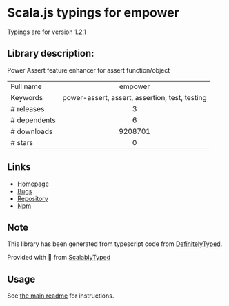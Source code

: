 
# Scala.js typings for empower

Typings are for version 1.2.1

## Library description:
Power Assert feature enhancer for assert function/object

|                    |                 |
| ------------------ | :-------------: |
| Full name          | empower |
| Keywords           | power-assert, assert, assertion, test, testing |
| # releases         | 3 |
| # dependents       | 6 |
| # downloads        | 9208701 |
| # stars            | 0 |

## Links
- [Homepage](https://github.com/power-assert-js/empower)
- [Bugs](https://github.com/power-assert-js/empower/issues)
- [Repository](https://github.com/power-assert-js/empower)
- [Npm](https://www.npmjs.com/package/empower)
    


## Note
This library has been generated from typescript code from [DefinitelyTyped](https://definitelytyped.org).

Provided with :purple_heart: from [ScalablyTyped](https://github.com/oyvindberg/ScalablyTyped)

## Usage
See [the main readme](../../readme.md) for instructions.


